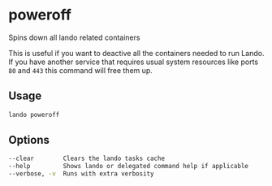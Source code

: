 # poweroff

Spins down all lando related containers

This is useful if you want to deactive all the containers needed to run Lando. If you have another service that requires usual system resources like ports `80` and `443` this command will free them up.

## Usage

```bash
lando poweroff
```

## Options

```bash
--clear        Clears the lando tasks cache
--help         Shows lando or delegated command help if applicable
--verbose, -v  Runs with extra verbosity
```
